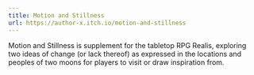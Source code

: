 ```yaml
---
title: Motion and Stillness
url: https://author-x.itch.io/motion-and-stillness
---
```

Motion and Stillness is supplement for the tabletop RPG Realis, exploring two ideas of change (or lack thereof) as expressed in the locations and peoples of two moons for players to visit or draw inspiration from.
